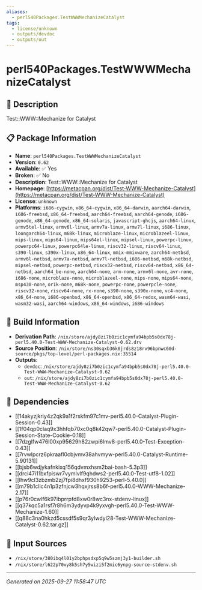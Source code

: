 ```yaml
---
aliases:
  - perl540Packages.TestWWWMechanizeCatalyst
tags:
  - license/unknown
  - outputs/devdoc
  - outputs/out
---
```


# perl540Packages.TestWWWMechanizeCatalyst

## 📝 Description

Test::WWW::Mechanize for Catalyst

## 📋 Package Information

- **Name**: `perl540Packages.TestWWWMechanizeCatalyst`
- **Version**: `0.62`
- **Available**: ✅ Yes
- **Broken**: ✅ No
- **Description**: Test::WWW::Mechanize for Catalyst
- **Homepage**: [https://metacpan.org/dist/Test-WWW-Mechanize-Catalyst](https://metacpan.org/dist/Test-WWW-Mechanize-Catalyst)
- **License**: `unknown`
- **Platforms**: `i686-cygwin`, `x86_64-cygwin`, `x86_64-darwin`, `aarch64-darwin`, `i686-freebsd`, `x86_64-freebsd`, `aarch64-freebsd`, `aarch64-genode`, `i686-genode`, `x86_64-genode`, `x86_64-solaris`, `javascript-ghcjs`, `aarch64-linux`, `armv5tel-linux`, `armv6l-linux`, `armv7a-linux`, `armv7l-linux`, `i686-linux`, `loongarch64-linux`, `m68k-linux`, `microblaze-linux`, `microblazeel-linux`, `mips-linux`, `mips64-linux`, `mips64el-linux`, `mipsel-linux`, `powerpc-linux`, `powerpc64-linux`, `powerpc64le-linux`, `riscv32-linux`, `riscv64-linux`, `s390-linux`, `s390x-linux`, `x86_64-linux`, `mmix-mmixware`, `aarch64-netbsd`, `armv6l-netbsd`, `armv7a-netbsd`, `armv7l-netbsd`, `i686-netbsd`, `m68k-netbsd`, `mipsel-netbsd`, `powerpc-netbsd`, `riscv32-netbsd`, `riscv64-netbsd`, `x86_64-netbsd`, `aarch64_be-none`, `aarch64-none`, `arm-none`, `armv6l-none`, `avr-none`, `i686-none`, `microblaze-none`, `microblazeel-none`, `mips-none`, `mips64-none`, `msp430-none`, `or1k-none`, `m68k-none`, `powerpc-none`, `powerpcle-none`, `riscv32-none`, `riscv64-none`, `rx-none`, `s390-none`, `s390x-none`, `vc4-none`, `x86_64-none`, `i686-openbsd`, `x86_64-openbsd`, `x86_64-redox`, `wasm64-wasi`, `wasm32-wasi`, `aarch64-windows`, `x86_64-windows`, `i686-windows`

## 🔧 Build Information

- **Derivation Path**: `/nix/store/ajdy8zi7b0zic1cymfa94bpb5s0dx78j-perl5.40.0-Test-WWW-Mechanize-Catalyst-0.62.drv`
- **Source Position**: `/nix/store/ns30sqxb36k8jrds8z18rv96bpnwc60d-source/pkgs/top-level/perl-packages.nix:35514`
- **Outputs**:
  - `devdoc`:  `/nix/store/ajdy8zi7b0zic1cymfa94bpb5s0dx78j-perl5.40.0-Test-WWW-Mechanize-Catalyst-0.62`
  - `out`:  `/nix/store/ajdy8zi7b0zic1cymfa94bpb5s0dx78j-perl5.40.0-Test-WWW-Mechanize-Catalyst-0.62`

## 🔗 Dependencies

- [[14akyzjkriy4z2qk9a1f2rskfm97c1mv-perl5.40.0-Catalyst-Plugin-Session-0.43]]
- [[1f04qp0claq9x3hhfqb70xc0q8k42qw7-perl5.40.0-Catalyst-Plugin-Session-State-Cookie-0.18]]
- [[7dzglfw476l00xp95629h82zwpi6lmv8-perl5.40.0-Test-Exception-0.43]]
- [[7rvwlpcrz6pkraafl0cbjvmv38ahvmyw-perl5.40.0-Catalyst-Runtime-5.90131]]
- [[bjsb6wdjykafnkixq156qdvmxhsm2bai-bash-5.3p3]]
- [[drci47i11bxfpiswr7vymlvlf9qhdws2-perl5.40.0-Test-utf8-1.02]]
- [[lhw9cl3zbzmb2zj7fpi8dhxf930h9253-perl-5.40.0]]
- [[m79b1cllc4n1p3zfnjcw3hqxjrss8b6f-perl5.40.0-WWW-Mechanize-2.17]]
- [[p76r0cwlf6k97ibprrpfd8xw0r8wc3nx-stdenv-linux]]
- [[q37kqc5a1rsf7r8h6m3ydyvp4k9yxvgh-perl5.40.0-Test-WWW-Mechanize-1.60]]
- [[q88c3na0hkzd5cssdf5s9qr3ylwdyl28-Test-WWW-Mechanize-Catalyst-0.62.tar.gz]]

## 📁 Input Sources

- `/nix/store/380ibq4l01y2bphpsdxp5q9w5szmj3y1-builder.sh`
- `/nix/store/l622p70vy8k5sh7y5wizi5f2mic6ynpg-source-stdenv.sh`

---
*Generated on 2025-09-27 11:58:47 UTC*
